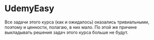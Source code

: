 # UdemyEasy
Все задачи этого курса (как и ожидалось) оказались тривиальными, поэтому и ценности, полагаю, в них мало.
По этой же причине выкладывать решения задач этого курса больше не будут.
